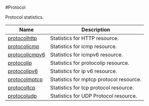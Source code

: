 #Protocol

Protocol statistics.


<table><thead><tr><th>Name</th><th>Description</th></tr></thead><tbody><tr><td><a href="../../../statistics/protocol/protocolhttp/protocolhttp">protocolhttp</a></td><td>Statistics for HTTP resource.</td><tr><tr><td><a href="../../../statistics/protocol/protocolicmp/protocolicmp">protocolicmp</a></td><td>Statistics for icmp resource.</td><tr><tr><td><a href="../../../statistics/protocol/protocolicmpv6/protocolicmpv6">protocolicmpv6</a></td><td>Statistics for icmpv6 resource.</td><tr><tr><td><a href="../../../statistics/protocol/protocolip/protocolip">protocolip</a></td><td>Statistics for protocolip resource.</td><tr><tr><td><a href="../../../statistics/protocol/protocolipv6/protocolipv6">protocolipv6</a></td><td>Statistics for ip v6 resource.</td><tr><tr><td><a href="../../../statistics/protocol/protocolmptcp/protocolmptcp">protocolmptcp</a></td><td>Statistics for mptcp protocol resource.</td><tr><tr><td><a href="../../../statistics/protocol/protocoltcp/protocoltcp">protocoltcp</a></td><td>Statistics for tcp protocol resource.</td><tr><tr><td><a href="../../../statistics/protocol/protocoludp/protocoludp">protocoludp</a></td><td>Statistics for UDP Protocol resource.</td><tr></tbody></table>
